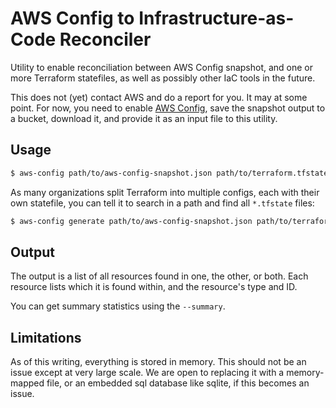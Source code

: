 # AWS Config to Infrastructure-as-Code Reconciler

Utility to enable reconciliation between AWS Config snapshot, and one or more Terraform
statefiles, as well as possibly other IaC tools in the future.

This does not (yet) contact AWS and do a report for you. It may at some point.
For now, you need to enable [AWS Config](https://aws.amazon.com/config/), save
the snapshot output to a bucket, download it, and provide it as an input
file to this utility.

## Usage

```bash
$ aws-config path/to/aws-config-snapshot.json path/to/terraform.tfstate
```

As many organizations split Terraform into multiple configs, each with their own
statefile, you can tell it to search in a path and find all `*.tfstate` files:

```bash
$ aws-config generate path/to/aws-config-snapshot.json path/to/terraform/root --tf-recursive
```

## Output

The output is a list of all resources found in one, the other, or both.
Each resource lists which it is found within, and the resource's type and ID.

You can get summary statistics using the `--summary`.

## Limitations

As of this writing, everything is stored in memory. This should not be an issue except
at very large scale. We are open to replacing it with a memory-mapped file, or an embedded
sql database like sqlite, if this becomes an issue.
